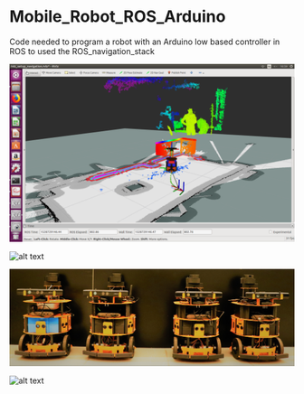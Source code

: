 # Mobile_Robot_ROS_Arduino

Code needed to program a robot with an Arduino low based controller in ROS to used the ROS_navigation_stack

![alt text](https://github.com/CarlosSuarezZapico/Mobile_Robot_ROS_Arduino/blob/master/Images/robots.png)

![alt text](https://github.com/CarlosSuarezZapico/Mobile_Robot_ROS_Arduino/blob/master/Images/robots2.JPG)

![alt text](https://github.com/CarlosSuarezZapico/Mobile_Robot_ROS_Arduino/blob/master/Images/robots3.jpg)

![alt text](https://github.com/CarlosSuarezZapico/Mobile_Robot_ROS_Arduino/blob/master/Images/robots4.JPG)

